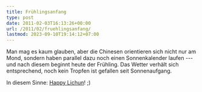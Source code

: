 ```yaml
---
title: Frühlingsanfang
type: post
date: 2011-02-03T16:13:26+00:00
url: /2011/02/fruehlingsanfang/
lastmod: 2023-09-10T19:14:12+07:00
---
```

Man mag es kaum glauben, aber die Chinesen orientieren sich nicht nur am Mond, sondern haben parallel dazu noch einen Sonnenkalender laufen --- und nach diesem beginnt heute der Frühling. Das Wetter verhält sich entsprechend, noch kein Tropfen ist gefallen seit Sonnenaufgang.

In diesem Sinne: [Happy Lichun][1]! ;)

 [1]: http://en.wikipedia.org/wiki/Lichun
